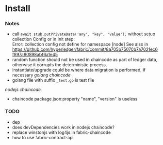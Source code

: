 

# Install


### Notes
- call `await stub.putPrivateData('any', "key", 'value');` without setup collection Config or in Init step:  
Error: collection config not define for namespace [node]
See also in https://github.com/hyperledger/fabric/commit/8a705b75070b7a7021ec6f897a80898abf6a1e45
- random function should not be used in chaincode as part of ledger data, otherwise it corrupts the deterministic process.
- instantiate/upgrade could be where data migration is performed, if necessary
*golang chaincode*
- golang file with suffix `_test.go` is test file


*nodejs chaincode*
- chaincode package.json:property "name", "version" is useless


### TODO
- dep 
- does devDependencies work in nodejs chaincode?
- replace winstonjs with log4js in fabric-chaincode
- how to use fabric-contract-api
